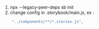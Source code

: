 1) npx --legacy-peer-deps sb init
2) change config in .storybook/main.js, ex :
```javascript
    "../components/**/*.stories.js",
```
